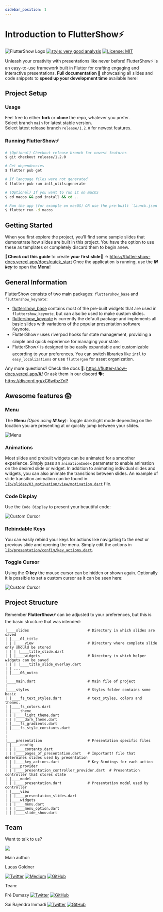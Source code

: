 ```yaml
---
sidebar_position: 1
---
```


# Introduction to FlutterShow⚡️

![FlutterShow Logo](./img/fluttershow.png)
[![style: very good analysis](https://img.shields.io/badge/style-very_good_analysis-B22C89.svg)](https://pub.dev/packages/very_good_analysis)
[![License: MIT](https://img.shields.io/badge/License-MIT-yellow.svg)](https://opensource.org/licenses/MIT)

Unleash your creativity with presentations like never before! FlutterShow⚡️ is an easy-to-use framework built in Flutter
for crafting engaging and interactive presentations.
**Full documentation 📄** showcasing all slides and code snippets to **speed up your development time** available here!

## Project Setup

### Usage

Feel free to either **fork** or **clone** the repo, whatever you prefer.<br/>
Select branch `main` for latest stable version.<br/>
Select latest release branch `release/1.2.0` for newest features.

### Running FlutterShow⚡️

```bash
# (Optional) Checkout release branch for newest features
$ git checkout release/1.2.0

# Get dependencies
$ flutter pub get

# If language files were not generated
$ flutter pub run intl_utils:generate

# (Optional) If you want to run it on macOS
$ cd macos && pod install && cd ..

# Run the app (for example on macOS) OR use the pre-built `launch.json`
$ flutter run -d macos
```

## Getting Started

When you first explore the project, you'll find some sample slides that demonstrate how slides are built in this project.
You have the option to use these as templates or completely discard them to begin anew.

**🚨Check out this guide** to create **your first slide🚨** -> https://flutter-show-docs.vercel.app/docs/quick_start
Once the application is running, use the _**M key**_ to open the **Menu**!

## General Information

FlutterShow consists of two main packages: `fluttershow_base` and `fluttershow_keynote`:

- [fluttershow_base](https://github.com/lucas-goldner/fluttershow_base) contains most of the pre-built widgets that are used in `fluttershow_keynote`, but can also be used to make custom slides.
- [fluttershow_keynote](https://github.com/lucas-goldner/fluttershow_keynote) is currently the default package and implements all basic slides with variations of the popular presentation software Keynote.
- FlutterShow⚡️ uses riverpod hooks for state management, providing a simple and quick experience for managing your state.
- FlutterShow⚡️ is designed to be easily expandable and customizable according to your preferences. You can switch libraries like `intl` to `easy_localizations` or use `fluttergen` for asset organization.

Any more questions?
Check the docs 📄: https://flutter-show-docs.vercel.app/#/
Or ask them in our discord 🗣️: https://discord.gg/xC6wtbzZnP

## Awesome features 😱

### Menu

The **Menu** _(Open using **M key**)_: Toggle dark/light mode depending on the location you are presenting at or quickly jump between your slides.

![Menu](./img/menu.png)

### Animations

Most slides and prebuilt widgets can be animated for a smoother experience. Simply pass an `animationIndex` parameter to enable animation on the desired slide or widget.
In addition to animating individual slides and widgets, you can also animate the transitions between slides. An example of slide transition animation can be found in [`lib/slides/03_motivation/view/motivation.dart`](https://github.com/lucas-goldner/FlutterShow/tree/main/lib/slides/03_motivation/view/motivation.dart) file.

### Code Display

Use the `Code Display` to present your beautiful code:

![Custom Cursor](./img/code_display.png)

### Rebindable Keys

You can easily rebind your keys for actions like navigating to the next or previous slide and opening the menu. Simply edit the actions in [`lib/presentation/config/key_actions.dart`](https://github.com/lucas-goldner/FlutterShow/tree/main/lib/presentation/config/key_actions.dart).

### Toggle Cursor

Using the **O key** the mouse cursor can be hidden or shown again. Optionally it is possible to set a custom cursor as it can be seen here:

![Custom Cursor](./img/custom_cursor.png)

## Project Structure

Remember **FlutterShow⚡️** can be adjusted to your preferences, but this is the basic structure that was intended:

```
|____slides                           # Directory in which slides are saved
| |____01_title
| | |____view                         # Directory where complete slide only should be stored
| | | |____title_slide.dart
| | |____widgets                      # Directory in which helper widgets can be saved
| | | |____title_slide_overlay.dart
| | ...
| |____06_outro
|
|____main.dart                        # Main file of project
|
|____styles                           # Styles folder contains some basic
| |____fs_text_styles.dart            # text_styles, colors and themes.
| |____fs_colors.dart
| |____theme
| | |____light_theme.dart
| | |____dark_theme.dart
| |____fs_gradients.dart
| |____fs_style_constants.dart
|
|
|____presentation                     # Presentation specific files
| |____config
| | |____contants.dart
| | |____pages_of_presentation.dart   # Important! file that determines slides used by presentation
| | |____key_actions.dart             # Key Bindings for each action
| |____provider
| | |____presentation_controller_provider.dart  # Presentation controller that stores state
| |____model
| | |____presentation.dart            # Presentation model used by controller
| |____view
| | |____presentation_slides.dart
| |____widgets
| | |____menu.dart
| | |____menu_option.dart
| | |____slide_show.dart
```

## Team

Want to talk to us?

[![](https://dcbadge.vercel.app/api/server/xC6wtbzZnP)](https://discord.gg/xC6wtbzZnP)

Main author:

Lucas Goldner

[![Twitter](https://img.shields.io/badge/Twitter-%231DA1F2.svg?style=for-the-badge&logo=Twitter&logoColor=white)](https://twitter.com/LucasGoldner)
[![Medium](https://img.shields.io/badge/Medium-12100E?style=for-the-badge&logo=medium&logoColor=white)](https://medium.com/@lucas.goldner)
[![GitHub](https://img.shields.io/badge/github-%23121011.svg?style=for-the-badge&logo=github&logoColor=white)](https://github.com/lucas-goldner)

Team:

Fré Dumazy
[![Twitter](https://img.shields.io/badge/Twitter-%231DA1F2.svg?style=for-the-badge&logo=Twitter&logoColor=white)](https://twitter.com/FresidentDumazy)
[![GitHub](https://img.shields.io/badge/github-%23121011.svg?style=for-the-badge&logo=github&logoColor=white)](https://github.com/dumazy)

Sai Rajendra Immadi
[![Twitter](https://img.shields.io/badge/Twitter-%231DA1F2.svg?style=for-the-badge&logo=Twitter&logoColor=white)](https://twitter.com/immadisairaj)
[![GitHub](https://img.shields.io/badge/github-%23121011.svg?style=for-the-badge&logo=github&logoColor=white)](https://github.com/immadisairaj)
